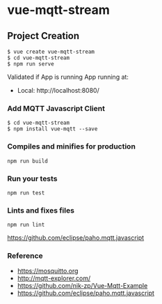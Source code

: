 # vue-mqtt-stream

## Project Creation 
```shell
$ vue create vue-mqtt-stream
$ cd vue-mqtt-stream
$ npm run serve
```
Validated if App is running 
 App running at:
  - Local:   http://localhost:8080/ 

### Add MQTT Javascript Client 

```shell
$ cd vue-mqtt-stream
$ npm install vue-mqtt --save
```

### Compiles and minifies for production
```
npm run build
```

### Run your tests
```
npm run test
```

### Lints and fixes files
```
npm run lint
```



https://github.com/eclipse/paho.mqtt.javascript

### Reference

* https://mosquitto.org
* http://mqtt-explorer.com/
* https://github.com/nik-zp/Vue-Mqtt-Example
* https://github.com/eclipse/paho.mqtt.javascript


